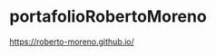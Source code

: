 # portafolioRobertoMoreno
<!-- en este link se esta creado un nuevo portafolio pero es una maqueta -->
https://roberto-moreno.github.io/
